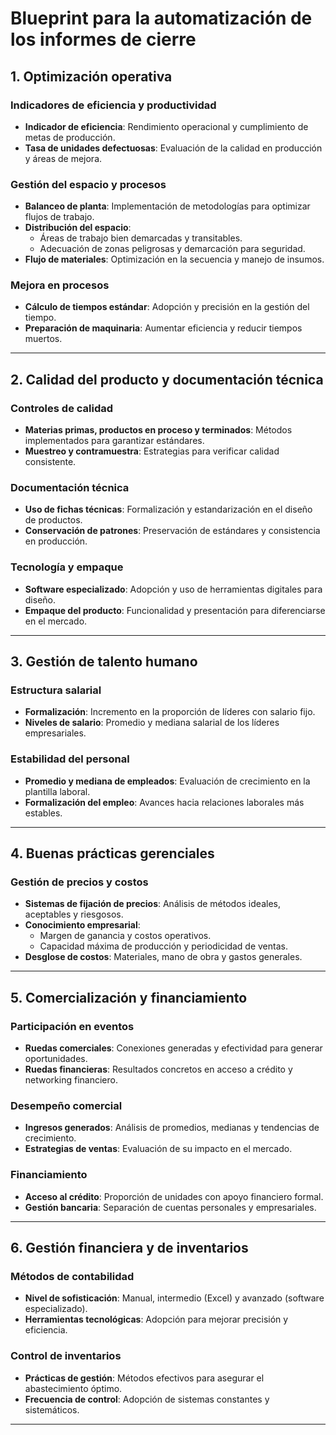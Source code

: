 # Blueprint para la automatización de los informes de cierre

## 1. Optimización operativa

### Indicadores de eficiencia y productividad
- **Indicador de eficiencia**: Rendimiento operacional y cumplimiento de metas de producción.
- **Tasa de unidades defectuosas**: Evaluación de la calidad en producción y áreas de mejora.

### Gestión del espacio y procesos
- **Balanceo de planta**: Implementación de metodologías para optimizar flujos de trabajo.
- **Distribución del espacio**:
  - Áreas de trabajo bien demarcadas y transitables.
  - Adecuación de zonas peligrosas y demarcación para seguridad.
- **Flujo de materiales**: Optimización en la secuencia y manejo de insumos.

### Mejora en procesos
- **Cálculo de tiempos estándar**: Adopción y precisión en la gestión del tiempo.
- **Preparación de maquinaria**: Aumentar eficiencia y reducir tiempos muertos.

---

## 2. Calidad del producto y documentación técnica

### Controles de calidad
- **Materias primas, productos en proceso y terminados**: Métodos implementados para garantizar estándares.
- **Muestreo y contramuestra**: Estrategias para verificar calidad consistente.

### Documentación técnica
- **Uso de fichas técnicas**: Formalización y estandarización en el diseño de productos.
- **Conservación de patrones**: Preservación de estándares y consistencia en producción.

### Tecnología y empaque
- **Software especializado**: Adopción y uso de herramientas digitales para diseño.
- **Empaque del producto**: Funcionalidad y presentación para diferenciarse en el mercado.

---

## 3. Gestión de talento humano

### Estructura salarial
- **Formalización**: Incremento en la proporción de líderes con salario fijo.
- **Niveles de salario**: Promedio y mediana salarial de los líderes empresariales.

### Estabilidad del personal
- **Promedio y mediana de empleados**: Evaluación de crecimiento en la plantilla laboral.
- **Formalización del empleo**: Avances hacia relaciones laborales más estables.

---

## 4. Buenas prácticas gerenciales

### Gestión de precios y costos
- **Sistemas de fijación de precios**: Análisis de métodos ideales, aceptables y riesgosos.
- **Conocimiento empresarial**:
  - Margen de ganancia y costos operativos.
  - Capacidad máxima de producción y periodicidad de ventas.
- **Desglose de costos**: Materiales, mano de obra y gastos generales.

---

## 5. Comercialización y financiamiento

### Participación en eventos
- **Ruedas comerciales**: Conexiones generadas y efectividad para generar oportunidades.
- **Ruedas financieras**: Resultados concretos en acceso a crédito y networking financiero.

### Desempeño comercial
- **Ingresos generados**: Análisis de promedios, medianas y tendencias de crecimiento.
- **Estrategias de ventas**: Evaluación de su impacto en el mercado.

### Financiamiento
- **Acceso al crédito**: Proporción de unidades con apoyo financiero formal.
- **Gestión bancaria**: Separación de cuentas personales y empresariales.

---

## 6. Gestión financiera y de inventarios

### Métodos de contabilidad
- **Nivel de sofisticación**: Manual, intermedio (Excel) y avanzado (software especializado).
- **Herramientas tecnológicas**: Adopción para mejorar precisión y eficiencia.

### Control de inventarios
- **Prácticas de gestión**: Métodos efectivos para asegurar el abastecimiento óptimo.
- **Frecuencia de control**: Adopción de sistemas constantes y sistemáticos.

---